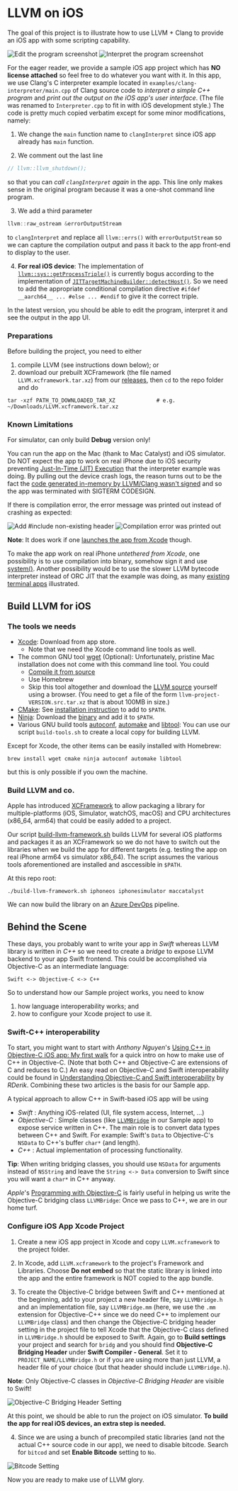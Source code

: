 LLVM on iOS
===========

The goal of this project is to illustrate how to use LLVM + Clang to provide an iOS app with some scripting capability.

![Edit the program screenshot](Screenshots/Screenshot1.png)
![Interpret the program screenshot](Screenshots/Screenshot2.png)

For the eager reader, we provide a sample iOS app project which has **NO license attached** so feel free to do whatever you want with it.
In this app, we use Clang's C interpreter example located in `examples/clang-interpreter/main.cpp` of Clang source code to _interpret a simple C++ program_ and _print out the output on the iOS app's user interface_.
(The file was renamed to `Interpreter.cpp` to fit in with iOS development style.)
The code is pretty much copied verbatim except for some minor modifications, namely:

1. We change the `main` function name to `clangInterpret` since iOS app already has `main` function.

2. We comment out the last line
```c++
// llvm::llvm_shutdown();
```
so that you can _call `clangInterpret` again_ in the app.
This line only makes sense in the original program because it was a one-shot command line program.

3. We add a third parameter
```c++
llvm::raw_ostream &errorOutputStream
```
to `clangInterpret` and replace all `llvm::errs()` with `errorOutputStream` so we can capture the compilation output and pass it back to the app front-end to display to the user.

4. **For real iOS device**: The implementation of [`llvm::sys::getProcessTriple()`](https://github.com/llvm/llvm-project/blob/main/llvm/lib/Support/Host.cpp) is currently bogus according to the implementation of [`JITTargetMachineBuilder::detectHost()`](https://github.com/llvm/llvm-project/blob/main/llvm/lib/ExecutionEngine/Orc/JITTargetMachineBuilder.cpp).
So we need to add the appropriate conditional compilation directive `#ifdef __aarch64__ ... #else ... #endif` to give it the correct triple.

In the latest version, you should be able to edit the program, interpret it and see the output in the app UI.

### Preparations

Before building the project, you need to either
1. compile LLVM (see instructions down below); or
2. download our prebuilt XCFramework (the file named `LLVM.xcframework.tar.xz`) from our [releases](https://github.com/light-tech/LLVM-On-iOS/releases),
then `cd` to the repo folder and do
```shell
tar -xzf PATH_TO_DOWNLOADED_TAR_XZ             # e.g. ~/Downloads/LLVM.xcframework.tar.xz
```

### Known Limitations

For simulator, can only build **Debug** version only!

You can run the app on the Mac (thank to Mac Catalyst) and iOS simulator. Do NOT expect the app to work on real iPhone due to iOS security preventing [Just-In-Time (JIT) Execution](https://saagarjha.com/blog/2020/02/23/jailed-just-in-time-compilation-on-ios/) that the interpreter example was doing.
By pulling out the device crash logs, the reason turns out to be the fact the [code generated in-memory by LLVM/Clang wasn't signed](http://iphonedevwiki.net/index.php/Code_Signing) and so the app was terminated with SIGTERM CODESIGN.

If there is compilation error, the error message was printed out instead of crashing as expected:

![Add #include non-existing header](Screenshots/Screenshot_Real_iPhone1.png)
![Compilation error was printed out](Screenshots/Screenshot_Real_iPhone2.png)

**Note**: It does work if one [launches the app from Xcode](https://9to5mac.com/2020/11/06/ios-14-2-brings-jit-compilation-support-which-enables-emulation-apps-at-full-performance/) though.

To make the app work on real iPhone _untethered from Xcode_, one possibility is to use compilation into binary, somehow sign it and use [system()](https://stackoverflow.com/questions/32439095/how-to-execute-a-command-line-in-iphone).
Another possibility would be to use the slower LLVM bytecode interpreter instead of ORC JIT that the example was doing, as many [existing terminal apps](https://opensource.com/article/20/9/run-linux-ios) illustrated.

Build LLVM for iOS
------------------

### The tools we needs

 * [Xcode](https://developer.apple.com/xcode/): Download from app store.
    - Note that we need the Xcode command line tools as well.
 * The common GNU tool [wget](https://www.gnu.org/software/wget/) (Optional): Unfortunately, pristine Mac installation does not come with this command line tool. You could
    - [Compile it from source](https://osxdaily.com/2012/05/22/install-wget-mac-os-x/)
    - Use Homebrew
    - Skip this tool altogether and download the [LLVM source](https://github.com/llvm/llvm-project/releases/) yourself using a browser. (You need to get a file of the form `llvm-project-VERSION.src.tar.xz` that is about 100MB in size.)
 * [CMake](https://cmake.org/download/): See [installation instruction](https://tudat.tudelft.nl/installation/setupDevMacOs.html) to add to `$PATH`.
 * [Ninja](https://ninja-build.org/): Download the [binary](https://github.com/ninja-build/ninja/releases) and add it to `$PATH`.
 * Various GNU build tools [autoconf](https://www.gnu.org/software/autoconf/), [automake](https://www.gnu.org/software/automake/) and [libtool](https://www.gnu.org/software/libtool/): You can use our script `build-tools.sh` to create a local copy for building LLVM.

Except for Xcode, the other items can be easily installed with Homebrew:
```shell
brew install wget cmake ninja autoconf automake libtool
```
but this is only possible if you own the machine.

### Build LLVM and co.

Apple has introduced [XCFramework](https://developer.apple.com/videos/play/wwdc2019/416/) to allow packaging a library for multiple-platforms (iOS, Simulator, watchOS, macOS) and CPU architectures (x86_64, arm64) that could be easily added to a project.

Our script [build-llvm-framework.sh](build-llvm-framework.sh) builds LLVM for several iOS platforms and packages it as an XCFramework so we do not have to switch out the libraries when we build the app for different targets (e.g. testing the app on real iPhone arm64 vs simulator x86_64). The script assumes the various tools aforementioned are installed and asccessible in `$PATH`.

At this repo root:
```shell
./build-llvm-framework.sh iphoneos iphonesimulator maccatalyst
```

We can now build the library on an [Azure DevOps](https://lightech.visualstudio.com/LLVM/_build) pipeline.

Behind the Scene
----------------

These days, you probably want to write your app in _Swift_ whereas LLVM library is written in _C++_ so we need to create a _bridge_ to expose LLVM backend to your app Swift frontend. This could be accomplished via Objective-C as an intermediate language:
```
Swift <-> Objective-C <-> C++
```
So to understand how our Sample project works, you need to know
1. how language interoperability works; and
2. how to configure your Xcode project to use it.

### Swift-C++ interoperability

To start, you might want to start with _Anthony Nguyen_'s 
[Using C++ in Objective-C iOS app: My first walk](https://medium.com/@nguyenminhphuc/using-c-in-objective-c-ios-app-my-first-walk-77319d94a940)
for a quick intro on how to make use of C++ in Objective-C.
(Note that both C++ and Objective-C are extensions of C and reduces to C.)
An easy read on Objective-C and Swift interoperability could be found in
[Understanding Objective-C and Swift interoperability](https://rderik.com/blog/understanding-objective-c-and-swift-interoperability/#expose-swift-code-to-objective-c)
by _RDerik_.
Combining these two articles is the basis for our Sample app.

A typical approach to allow C++ in Swift-based iOS app will be using
 * _Swift_       : Anything iOS-related (UI, file system access, Internet, ...)
 * _Objective-C_ : Simple classes (like [`LLVMBridge`](Sample/Sample/LLVMBridge.h) in our Sample app) to expose service written in C++.
                   The main role is to convert data types between C++ and Swift.
                   For example: Swift's `Data` to Objective-C's `NSData` to C++'s buffer `char*` (and length).
 * _C++_         : Actual implementation of processing functionality.

**Tip**: When writing bridging classes, you should use `NSData` for arguments instead of `NSString` and leave the `String <-> Data` conversion to Swift since you will want a `char*` in C++ anyway.

_Apple_'s [Programming with Objective-C](https://developer.apple.com/library/archive/documentation/Cocoa/Conceptual/ProgrammingWithObjectiveC/Introduction/Introduction.html#//apple_ref/doc/uid/TP40011210)
is fairly useful in helping us write the Objective-C bridging class `LLVMBridge`: Once we pass to C++, we are in our home turf.

### Configure iOS App Xcode Project

1. Create a new iOS app project in Xcode and copy `LLVM.xcframework` to the project folder.

2. In Xcode, add `LLVM.xcframework` to the project's Framework and Libraries. Choose **Do not embed** so that the static library is linked into the app and the entire framework is NOT copied to the app bundle.

3. To create the Objective-C bridge between Swift and C++ mentioned at the beginning, add to your project a new header file, say `LLVMBridge.h` and an implementation file, say `LLVMBridge.mm` (here, we use the `.mm` extension for Objective-C++ since we do need C++ to implement our `LLVMBridge` class) and then change the Objective-C bridging header setting in the project file to tell Xcode that the Objective-C class defined in `LLVMBridge.h` should be exposed to Swift.
Again, go to **Build settings** your project and search for `bridg` and you should find **Objective-C Bridging Header** under **Swift Compiler - General**.
Set it to `PROJECT_NAME/LLVMBridge.h` or if you are using more than just LLVM, a header file of your choice (but that header should include `LLVMBridge.h`).

**Note**: Only Objective-C classes in *Objective-C Bridging Header* are visible to Swift!

![Objective-C Bridging Header Setting](Screenshots/ObjCBridgeHeader.png)

At this point, we should be able to run the project on iOS simulator.
**To build the app for real iOS devices, an extra step is needed.**

4. Since we are using a bunch of precompiled static libraries (and not the actual C++ source code in our app), we need to disable bitcode. Search for `bitcod` and set **Enable Bitcode** setting to `No`.

![Bitcode Setting](Screenshots/DisableBitcode.png)

Now you are ready to make use of LLVM glory.
